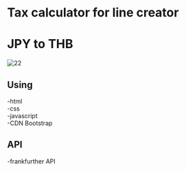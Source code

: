<h1>Tax calculator for line creator</h1>
<h1>JPY to THB</h1>



![22](https://github.com/za12ew44zz/Tax-Calculator-Line-Creator/assets/85066044/2622c810-1ec6-40c2-9041-cf8c45c88096)




<h2 class="code-line" data-line-start=3 data-line-end=4 ><a id="Using_3"></a>Using</h2> <p class="has-line-data" data-line-start="4" data-line-end="8">-html<br> -css<br> -javascript<br> -CDN Bootstrap</p> <h2 class="code-line" data-line-start=10 data-line-end=11 ><a id="API_10"></a>API</h2> <p class="has-line-data" data-line-start="11" data-line-end="12">-frankfurther API</p>
